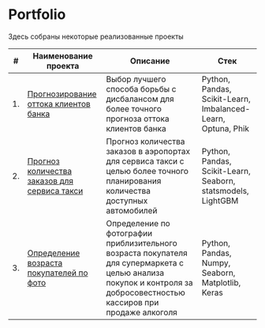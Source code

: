 # Portfolio

Здесь собраны некоторые реализованные проекты

| #    | Наименование проекта                | Описание                                                     | Стек                                                         |
| ---- | ------------------------------------------------------------ | ------------------------------------------------------------ | ------------------------------------------------------------ |
| 1.   | [Прогнозирование оттока клиентов банка](https://github.com/KlementevaE/portfolio_ds/tree/main/prediction_customer_churn) | Выбор лучшего способа борьбы с дисбалансом для более точного прогноза оттока клиентов банка | Python, Pandas, Scikit-Learn, Imbalanced-Learn, Optuna, Phik |
| 2.   | [Прогноз количества заказов для сервиса такси](https://github.com/KlementevaE/portfolio_ds/tree/main/prediction_taxi_orders) | Прогноз количества заказов в аэропортах для сервиса такси с целью более точного планирования количества доступных автомобилей | Python, Pandas, Scikit-Learn, Seaborn, statsmodels, LightGBM |
| 3.   | [Определение возраста покупателей по фото](https://github.com/KlementevaE/portfolio_ds/tree/main/age_determination_by_photo) | Определение по фотографии приблизительного возраста покупателя для супермаркета с целью анализа покупок и контроля за добросовестностью кассиров при продаже алкоголя | Python, Pandas, Numpy, Seaborn, Matplotlib, Keras |

